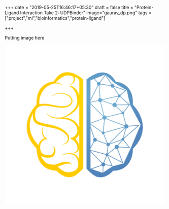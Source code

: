 +++
date = "2019-05-25T16:46:17+05:30"
draft = false
title = "Protein-Ligand Interaction Take 2: UDPBinder"
image="gaurav_dp.png"
tags = ["project","ml","bioinformatics","protein-ligand"]

+++

Putting image here

![image](static/avatar.png)
